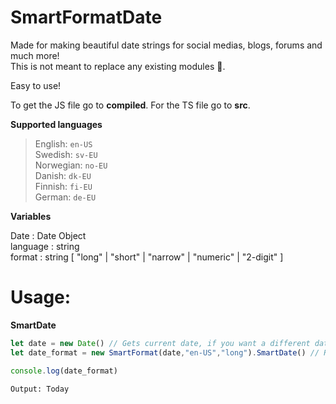 # SmartFormatDate
Made for making beautiful date strings for social medias, blogs, forums and much more!\
This is not meant to replace any existing modules 🙂.

Easy to use!

To get the JS file go to **compiled**.
For the TS file go to **src**.

**Supported languages**

> English: ```en-US```\
> Swedish: ```sv-EU```\
> Norwegian: ```no-EU```\
> Danish: ```dk-EU```\
> Finnish: ```fi-EU```\
> German: ```de-EU```

**Variables**

Date : Date Object\
language : string\
format : string [ "long" | "short" | "narrow" | "numeric" | "2-digit" ]

# Usage:

**SmartDate**

```javascript
let date = new Date() // Gets current date, if you want a different date then put an string. Example: Date("2023-1-1")
let date_format = new SmartFormat(date,"en-US","long").SmartDate() // Returns a string

console.log(date_format)
```
```
Output: Today
```
